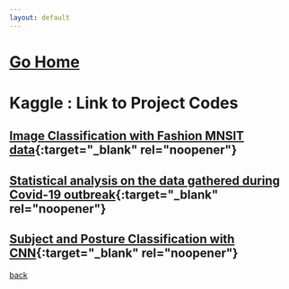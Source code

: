 ```yaml
---
layout: default
---
```


# [Go Home](https://anandgrv.github.io/)

# Kaggle : Link to Project Codes

## [Image Classification with Fashion MNSIT data](https://www.kaggle.com/grvaries001/image-classification-challenge){:target="_blank" rel="noopener"}

## [Statistical analysis on the data gathered during Covid-19 outbreak](https://www.kaggle.com/grvaries001/covid19-global-confirmed-cases-prediction-lr-model){:target="_blank" rel="noopener"}

## [Subject and Posture Classification with CNN](https://www.kaggle.com/code/grvaries001/subject-and-posture-classification-with-cnn){:target="_blank" rel="noopener"}

[back](./)

